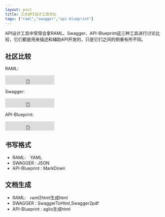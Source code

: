 ```yaml
---
layout: post
title: 三大API设计工具对比
tags: ["raml","swagger","api-blueprint"]
---
```


API设计工具中常常会拿RAML、Swagger、API-Blueprint这三种工具进行讨论比较，它们都是用来描述和辅助API开发的，只是它们之间的侧重有所不同。

## 社区比较

RAML: 

<iframe src="https://ghbtns.com/github-btn.html?user=raml-org&repo=raml-spec&type=star&count=true&size=large&v=2" frameborder="0" scrolling="0" width="160px" height="30px"></iframe>

Swagger: 

<iframe src="https://ghbtns.com/github-btn.html?user=swagger-api&repo=swagger-ui&type=star&count=true&size=large&v=2" frameborder="0" scrolling="0" width="160px" height="30px"></iframe>

API-Blueprint: 
<iframe src="https://ghbtns.com/github-btn.html?user=apiaryio&repo=api-blueprint&type=star&count=true&size=large&v=2" frameborder="0" scrolling="0" width="160px" height="30px"></iframe>

## 书写格式

* RAML:　YAML
* SWAGGER : JSON
* API-Blueprint : MarkDown

## 文档生成

* RAML:　raml2html生成html
* SWAGGER : SwaggerToHtml,Swagger2pdf
* API-Blueprint : aglio生成html




